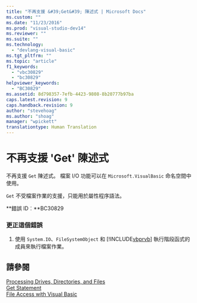 ```yaml
---
title: "不再支援 &#39;Get&#39; 陳述式 | Microsoft Docs"
ms.custom: ""
ms.date: "11/23/2016"
ms.prod: "visual-studio-dev14"
ms.reviewer: ""
ms.suite: ""
ms.technology: 
  - "devlang-visual-basic"
ms.tgt_pltfrm: ""
ms.topic: "article"
f1_keywords: 
  - "vbc30829"
  - "bc30829"
helpviewer_keywords: 
  - "BC30829"
ms.assetid: 8d798357-7efb-4423-9808-8b20777b97ba
caps.latest.revision: 9
caps.handback.revision: 9
author: "stevehoag"
ms.author: "shoag"
manager: "wpickett"
translationtype: Human Translation
---
```

# 不再支援 &#39;Get&#39; 陳述式
不再支援 `Get` 陳述式。 檔案 I\/O 功能可以在 `Microsoft.VisualBasic` 命名空間中使用。  
  
 `Get` 不受檔案作業的支援，只能用於屬性程序語法。  
  
 **錯誤 ID︰**BC30829  
  
### 更正這個錯誤  
  
1.  使用 `System.IO`、`FileSystemObject` 和 [!INCLUDE[vbprvb](../../csharp/programming-guide/concepts/linq/includes/vbprvb_md.md)] 執行階段函式的成員來執行檔案作業。  
  
## 請參閱  
 [Processing Drives, Directories, and Files](../../visual-basic/developing-apps/programming/drives-directories-files/index.md)   
 [Get Statement](../../visual-basic/language-reference/statements/get-statement.md)   
 [File Access with Visual Basic](../../visual-basic/developing-apps/programming/drives-directories-files/file-access.md)